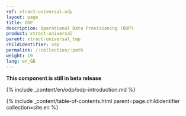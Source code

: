 ```yaml
---
ref: xtract-universal-odp
layout: page
title: ODP
description: Operational Data Provisioning (ODP)
product: xtract-universal
parent: xtract-universal_tmp
childidentifier: odp
permalink: /:collection/:path
weight: 19
lang: en_GB
---
```

**This component is still in beta release**
<br/> 

{% include _content/en/odp/odp-introduction.md %} 

{% include _content/table-of-contents.html parent=page.childidentifier collection=site.en %}